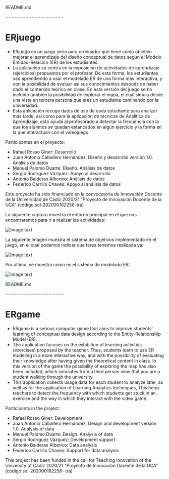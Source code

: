 README.md

====================

# ERjuego

* ERjuego es un juego serio para ordenador que tiene como objetivo mejorar el aprendizaje del diseño conceptual de datos según el Modelo Entidad-Relación (ER) de los estudiantes.
* La aplicación se centra en la exposición de actividades de aprendizaje (ejercicios) propuestos por el profesor. De esta forma, los estudiantes van aprendiendo a usar el modelado ER de una forma más interactiva, y con la posibilidad de evalúar así sus conocimientos después de haber dado el contenido teórico en clase. En esta versión del juego se ha incluido también la posibilidad de explorar el mapa, el cual simula desde una vista en tercera persona  que eres un estudiante caminando por la universidad.
* Esta aplicación recoge datos de uso de cada estudiante para analizar más tarde, así como para la aplicación de técnicas de Analítica de Aprendizaje, esto ayuda al profesorado a detectar la frecuencia con la que los alumnos se quedan estancados en algún ejercicio y la forma en la que interactúan con el videojuego.

Participantes en el proyecto: 
* Rafael Rosso Giner: Desarrollo
* Juan Antonio Caballero Hernández: Diseño y desarrollo version 1.0. Análisis de datos
* Manuel Palomo Duarte: Diseño. Análisis de datos
* Sergio Rodríguez Vázquez: Apoyo al desarrollo
* Antonio Balderas Alberico: Análisis de datos
* Federico Carrillo Chaves: Apoyo al análisis de datos

Este proyecto ha sido financiado en la convocatoria de Innovación Docente de la Universidad de Cádiz 2020/21 “Proyecto de Innovación Docente de la UCA"  (código sol-202000162258-tra)



La siguiente captura muestra el entorno principal en el que nos encontraremos para ir a realizar las actividades:

![Image text](https://github.com/RafaelRossoGiner/BBDD2/blob/main/Images/Captura%20de%20pantalla%201.png)

La siguiente imagen muestra el sistema de objetivos implementado en el juego, en el cual podemos indicar que tarea tenemos realizada ya:

![Image text](https://github.com/RafaelRossoGiner/BBDD2/blob/main/Images/Captura%20de%20pantalla%202.png)

Por último, se muestra como es el sistema de modelado ER:

![Image text](https://github.com/RafaelRossoGiner/BBDD2/blob/main/Images/Captura%20de%20pantalla%203.png)


README.md

====================
# ERgame

* ERgame is a serious computer game that aims to improve students' learning of conceptual data design according to the Entity-Relationship Model (ER).
* The application focuses on the exhibition of learning activities (exercises) proposed by the teacher. Thus,
students learn to use ER modeling in a more interactive way, and with the possibility of evaluating their knowledge after having given the theoretical content in class. In this version of the game the possibility of exploring the map has also been included,
which simulates from a third person view that you are a student walking through the university.
* This application collects usage data for each student to analyze later, as well as for the application of Learning Analytics techniques,
This helps teachers to detect the frequency with which students get stuck in an exercise and the way in which they interact with the video game.

Participants in the project:
* Rafael Rosso Giner: Development
* Juan Antonio Caballero Hernández: Design and development version 1.0. Analysis of data
* Manuel Palomo Duarte: Design.
Analysis of data
* Sergio Rodríguez Vázquez: Development support
* Antonio Balderas Alberico: Data analysis
* Federico Carrillo Chaves: Support for data analysis

This project has been funded in the call for Teaching Innovation of the University of Cádiz 2020/21 "Proyecto de Innovación Docente de la UCA" (código sol-202000162258-
tra)
